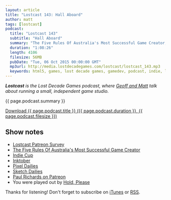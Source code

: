 ```yaml
---
layout: article
title: "Lostcast 143: Hall Aboard"
author: matt
tags: [lostcast]
podcast:
  title: "Lostcast 143"
  subtitle: "Hall Aboard"
  summary: "The Five Rules Of Australia's Most Successful Game Creator, Indie Cup, Inktober, and more."
  duration: "1:08:26"
  length: 4106
  filesize: 56MB
  pubDate: "Tue, 06 Oct 2015 00:00:00 GMT"
  mp3url: http://media.lostdecadegames.com/lostcast/lostcast_143.mp3
  keywords: html5, games, lost decade games, gamedev, podcast, indie, lostcast
---
```

_**Lostcast** is the Lost Decade Games podcast, where [Geoff and Matt](/about/) talk about running a small, independent game studio._

{{ page.podcast.summary }}

<a class="download-podcast" href="{{ page.podcast.mp3url }}">
	Download {{ page.podcast.title }} ({{ page.podcast.duration }}, {{ page.podcast.filesize }})
</a>

## Show notes

* [Lostcast Patreon Survey](https://docs.google.com/forms/d/1hnzbpM7XI0gHTr7IFnfvh58Sg16tqrw1Wo_ZSYs4lVQ/viewform)
* [The Five Rules Of Australia's Most Successful Game Creator](http://www.kotaku.com.au/2015/09/the-five-rules-of-australias-most-successful-game-creator/)
* [Indie Cup](http://indiecup.whippering.com/)
* [Inktober](http://mrjakeparker.com/inktober)
* [Pixel Dailies](https://twitter.com/Pixel_Dailies)
* [Sketch Dailies](http://www.sketchdailies.com/)
* [Paul Richards on Patreon](https://www.patreon.com/thepaulrichards?ty=c)
* You were played out by [Hold, Please](http://joshuamorse.bandcamp.com/track/hold-please)

Thanks for listening! Don't forget to subscribe on [iTunes](http://itunes.apple.com/us/podcast/lostcast/id481950724) or [RSS](/lostcast.xml).
